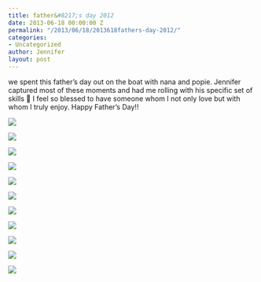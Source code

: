 ```yaml
---
title: father&#8217;s day 2012
date: 2013-06-18 00:00:00 Z
permalink: "/2013/06/18/2013618fathers-day-2012/"
categories:
- Uncategorized
author: Jennifer
layout: post
---
```


we spent this father&#8217;s day out on the boat with nana and popie. Jennifer captured most of these moments and had me rolling with his specific set of skills 🙂 I feel so blessed to have someone whom I not only love but with whom I truly enjoy. Happy Father&#8217;s Day!!

<div class="image-gallery-wrapper">
  <p>
    <img src="/teamelam/assets/images/fatherand-8217-s-day-2012/2013-06-16+10.07.15.jpg" />
  </p>

  <p>
    <img src="/teamelam/assets/images/fatherand-8217-s-day-2012/2013-06-16+10.18.13.jpg" />
  </p>

  <p>
    <img src="/teamelam/assets/images/fatherand-8217-s-day-2012/2013-06-16+10.16.24.jpg" />
  </p>

  <p>
    <img src="/teamelam/assets/images/fatherand-8217-s-day-2012/2013-06-16+10.16.43.jpg" />
  </p>

  <p>
    <img src="/teamelam/assets/images/fatherand-8217-s-day-2012/2013-06-16+10.25.30.jpg" />
  </p>

  <p>
    <img src="/teamelam/assets/images/fatherand-8217-s-day-2012/2013-06-16+10.25.59.jpg" />
  </p>

  <p>
    <img src="/teamelam/assets/images/fatherand-8217-s-day-2012/2013-06-16+10.20.55.jpg" />
  </p>

  <p>
    <img src="/teamelam/assets/images/fatherand-8217-s-day-2012/2013-06-16+11.15.54.jpg" />
  </p>

  <p>
    <img src="/teamelam/assets/images/fatherand-8217-s-day-2012/2013-06-16+11.19.09.jpg" />
  </p>

  <p>
    <img src="/teamelam/assets/images/fatherand-8217-s-day-2012/2013-06-16+10.49.04.jpg" />
  </p>

  <p>
    <img src="/teamelam/assets/images/fatherand-8217-s-day-2012/2013-06-16+13.46.44.jpg" />
  </p>
</div>
